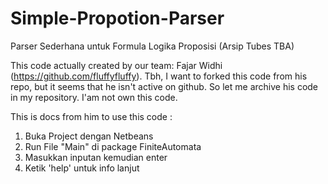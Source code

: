 # Simple-Propotion-Parser
Parser Sederhana untuk Formula Logika Proposisi (Arsip Tubes TBA)

This code actually created by our team: Fajar Widhi (https://github.com/fluffyfluffy). Tbh, I want to forked this code from his repo, but it seems that he isn't active on github.
So let me archive his code in my repository. I'am not own this code.

This is docs from him to use this code :

1. Buka Project dengan Netbeans
2. Run File "Main" di package FiniteAutomata
3. Masukkan inputan kemudian enter
4. Ketik 'help' untuk info lanjut 

